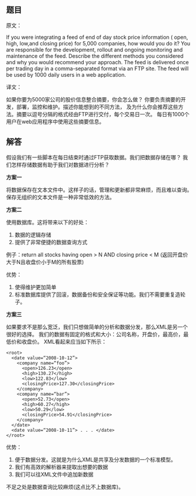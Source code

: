 ## 题目

原文：

If you were integrating a feed of end of day stock price information ( open, high, low,and closing price) for 5,000 companies, how would you do it? You are responsible for the development, rollout and ongoing monitoring and maintenance of the feed. Describe the different methods you considered and why you would recommend your approach. The feed is delivered once per trading day in a comma-separated format via an FTP site. The feed will be used by 1000 daily users in a web application.

译文：

如果你要为5000家公司的股价信息整合摘要，你会怎么做？ 你要负责摘要的开发，部署，监控和维护。描述你能想到的不同方法， 及为什么你会推荐这些方法。摘要以逗号分隔的格式经由FTP进行交付，每个交易日一次。 每日有1000个用户在web应用程序中使用这些摘要信息。

## 解答

假设我们有一些脚本在每日结束时通过FTP获取数据。我们把数据存储在哪？ 我们怎样存储数据有助于我们对数据进行分析？

**方案一**

将数据保存在文本文件中。这样子的话，管理和更新都非常麻烦，而且难以查询。 保存无组织的文本文件是一种非常低效的方法。

**方案二**

使用数据库。这将带来以下的好处：

1. 数据的逻辑存储
2. 提供了非常便捷的数据查询方式

例子：return all stocks having open > N AND closing price < M (返回开盘价大于N且收盘价小于M的所有股票)

优势：

1. 使得维护更加简单
2. 标准数据库提供了回滚，数据备份和安全保证等功能。我们不需要重复造轮子。

**方案三**

如果要求不是那么宽泛，我们只想做简单的分析和数据分发，那么XML是另一个很好的选择。 我们的数据有固定的格式和大小：公司名称，开盘价，最高价，最低价和收盘价。 XML看起来应当如下所示：

```
<root>
  <date value=“2008-10-12”>
	<company name=“foo”>
	  <open>126.23</open>
	  <high>130.27</high>
	  <low>122.83</low>
	  <closingPrice>127.30</closingPrice>
	</company>
	<company name=“bar”>
	  <open>52.73</open>
	  <high>60.27</high>
	  <low>50.29</low>
	  <closingPrice>54.91</closingPrice>
	</company>
  </date>
  <date value=“2008-10-11”> . . . </date>
</root>

```

优势：

1. 便于数据分发。这就是为什么XML是共享及分发数据的一个标准模型。
2. 我们有高效的解析器来提取出想要的数据
3. 我们可以往XML文件中追加新数据

不足之处是数据查询比较麻烦(这点比不上数据库)。